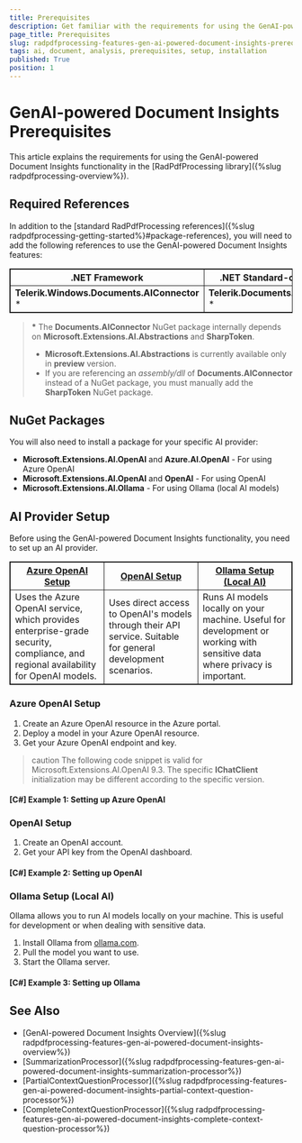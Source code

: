 ```yaml
---
title: Prerequisites
description: Get familiar with the requirements for using the GenAI-powered Document Insights functionality in the PdfProcessing library. 
page_title: Prerequisites
slug: radpdfprocessing-features-gen-ai-powered-document-insights-prerequisites
tags: ai, document, analysis, prerequisites, setup, installation
published: True
position: 1
---
```

<style>
table, th, td {
    border: 1px solid;
}
/* First table with two columns */
table:nth-of-type(1) th:first-of-type {
    width: 50%;
}
table:nth-of-type(1) th:nth-of-type(2) {
    width: 50%;
}
/* Second table with three columns */
table:nth-of-type(2) th {
    width: 33.33%;
}
</style>

# GenAI-powered Document Insights Prerequisites
This article explains the requirements for using the GenAI-powered Document Insights functionality in the [RadPdfProcessing library]({%slug radpdfprocessing-overview%}).

## Required References

In addition to the [standard RadPdfProcessing references]({%slug radpdfprocessing-getting-started%}#package-references), you will need to add the following references to use the GenAI-powered Document Insights features:

|.NET Framework|.NET Standard-compatible|
|---|---|
|**Telerik.Windows.Documents.AIConnector** * |**Telerik.Documents.AIConnector** *|

> __*__ The **Documents.AIConnector** NuGet package internally depends on **Microsoft.Extensions.AI.Abstractions** and **SharpToken**. 
>
> * **Microsoft.Extensions.AI.Abstractions** is currently available only in **preview** version. 
> * If you are referencing an _assembly/dll_ of **Documents.AIConnector** instead of a NuGet package, you must manually add the **SharpToken** NuGet package.

## NuGet Packages

You will also need to install a package for your specific AI provider:

* **Microsoft.Extensions.AI.OpenAI** and **Azure.AI.OpenAI** - For using Azure OpenAI
* **Microsoft.Extensions.AI.OpenAI** and **OpenAI** - For using OpenAI
* **Microsoft.Extensions.AI.Ollama** - For using Ollama (local AI models)

## AI Provider Setup

Before using the GenAI-powered Document Insights functionality, you need to set up an AI provider.

| [Azure OpenAI Setup](#azure-openai-setup) | [OpenAI Setup](#openai-setup) | [Ollama Setup (Local AI)](#ollama-setup-local-ai) |
|---|---|---|
| Uses the Azure OpenAI service, which provides enterprise-grade security, compliance, and regional availability for OpenAI models. | Uses direct access to OpenAI's models through their API service. Suitable for general development scenarios. | Runs AI models locally on your machine. Useful for development or working with sensitive data where privacy is important. |

### Azure OpenAI Setup

1. Create an Azure OpenAI resource in the Azure portal.
2. Deploy a model in your Azure OpenAI resource.
3. Get your Azure OpenAI endpoint and key.

>caution The following code snippet is valid for Microsoft.Extensions.AI.OpenAI 9.3. The specific **IChatClient** initialization may be different according to the specific version.

#### __[C#] Example 1: Setting up Azure OpenAI__

<snippet id='libraries-pdf-features-gen-ai-setup-azure-open-ai'/>

### OpenAI Setup

1. Create an OpenAI account.
2. Get your API key from the OpenAI dashboard.

#### __[C#] Example 2: Setting up OpenAI__

<snippet id='libraries-pdf-features-gen-ai-setup-open-ai'/>

### Ollama Setup (Local AI)

Ollama allows you to run AI models locally on your machine. This is useful for development or when dealing with sensitive data.

1. Install Ollama from [ollama.com](https://ollama.com/).
2. Pull the model you want to use.
3. Start the Ollama server.

#### __[C#] Example 3: Setting up Ollama__

<snippet id='libraries-pdf-features-gen-ai-setup-ollama-ai'/>

## See Also

* [GenAI-powered Document Insights Overview]({%slug radpdfprocessing-features-gen-ai-powered-document-insights-overview%})
* [SummarizationProcessor]({%slug radpdfprocessing-features-gen-ai-powered-document-insights-summarization-processor%})
* [PartialContextQuestionProcessor]({%slug radpdfprocessing-features-gen-ai-powered-document-insights-partial-context-question-processor%})
* [CompleteContextQuestionProcessor]({%slug radpdfprocessing-features-gen-ai-powered-document-insights-complete-context-question-processor%})
